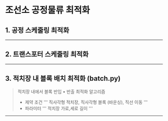 # 조선소 공정물류 최적화

## 1. 공정 스케줄링 최적화



------------

## 2. 트랜스포터 스케줄링 최적화



------------

## 3. 적치장 내 블록 배치 최적화 (batch.py)
> 적치장 내에서 블록 반입 • 반출 최적화 알고리즘
> * 제약 조건
>   '''
>   직사각형 적치장, 직사각형 블록 (바운싱), 직선 이동
>   '''
> * 파라미터
>   '''
>   적치장 가로,세로 길이
>   '''


------------
